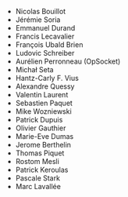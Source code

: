 * Nicolas Bouillot
* Jérémie Soria
* Emmanuel Durand
* Francis Lecavalier
* François Ubald Brien
* Ludovic Schreiber
* Aurélien Perronneau (OpSocket)
* Michał Seta
* Hantz-Carly F. Vius
* Alexandre Quessy
* Valentin Laurent
* Sebastien Paquet
* Mike Wozniewski
* Patrick Dupuis
* Olivier Gauthier
* Marie-Eve Dumas
* Jerome Berthelin
* Thomas Piquet
* Rostom Mesli
* Patrick Keroulas
* Pascale Stark
* Marc Lavallée
